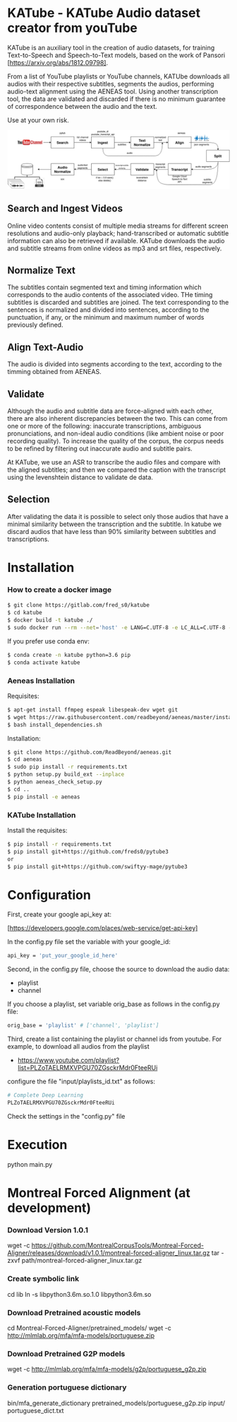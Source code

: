 # KATube - KATube Audio dataset creator from youTube
KATube is an auxiliary tool in the creation of audio datasets, for training Text-to-Speech and Speech-to-Text models, based on the work of Pansori [https://arxiv.org/abs/1812.09798]. 

From a list of YouTube playlists or YouTube channels, KATUbe downloads all audios with their respective subtitles, segments the audios, performing audio-text alignment using the AENEAS tool. Using another transcription tool, the data are validated and discarded if there is no minimum guarantee of correspondence between the audio and the text.

Use at your own risk.

![katube-process](imgs/katube-process.png)

## Search and Ingest Videos

Online video contents consist of multiple media streams for different screen resolutions and audio-only playback; hand-transcribed or automatic subtitle information can also be retrieved if available. KATube downloads the audio and subtitle streams from online videos as mp3 and srt files, respectively.

## Normalize Text

The subtitles contain segmented text and timing information which corresponds to the audio contents of the associated video. THe timing subtitles is discarded and subtitles are joined. The text corresponding to the sentences is normalized and divided into sentences, according to the punctuation, if any, or the minimum and maximum number of words previously defined.

## Align Text-Audio

The audio is divided into segments according to the text, according to the timming obtained from AENEAS.

## Validate

Although the audio and subtitle data are force-aligned with each other, there are also inherent discrepancies between the two. This can come from one or more of the following: inaccurate transcriptions, ambiguous pronunciations, and non-ideal audio conditions (like ambient noise or poor recording quality). To increase the quality of the corpus, the corpus needs to be refined by filtering out inaccurate audio and subtitle pairs.

At KATube, we use an ASR to transcribe the audio files and compare with the aligned subtitles; and then we compared the caption with the transcript using the levenshtein distance to validate de data. 

## Selection

After validating the data it is possible to select only those audios that have a minimal similarity between the transcription and the subtitle. In katube we discard audios that have less than 90% similarity between subtitles and transcriptions.

# Installation

### How to create a docker image
```sh
$ git clone https://gitlab.com/fred_s0/katube
$ cd katube
$ docker build -t katube ./
$ sudo docker run --rm --net='host' -e LANG=C.UTF-8 -e LC_ALL=C.UTF-8 -v ~/:/root/ -w /root -it  katube
```

If you prefer use conda env:
```sh
$ conda create -n katube python=3.6 pip
$ conda activate katube
```

### Aeneas Installation
Requisites:
```sh
$ apt-get install ffmpeg espeak libespeak-dev wget git
$ wget https://raw.githubusercontent.com/readbeyond/aeneas/master/install_dependencies.sh
$ bash install_dependencies.sh
```
Installation:
```sh
$ git clone https://github.com/ReadBeyond/aeneas.git
$ cd aeneas
$ sudo pip install -r requirements.txt
$ python setup.py build_ext --inplace
$ python aeneas_check_setup.py
$ cd ..
$ pip install -e aeneas
```
### KATube Installation

Install the requisites:

```sh
$ pip install -r requirements.txt
$ pip install git+https://github.com/freds0/pytube3
or
$ pip install git+https://github.com/swiftyy-mage/pytube3
```
# Configuration

First, create your google api_key at:

[https://developers.google.com/places/web-service/get-api-key]

In the config.py file set the variable with your google_id:
```sh
api_key = 'put_your_google_id_here'
```
Second, in the config.py file, choose the source to download the audio data:
 - playlist 
 - channel
 
If you choose a playlist, set variable orig_base as follows in the config.py file: 
```sh
orig_base = 'playlist' # ['channel', 'playlist'] 
```
Third, create a list containing the playlist or channel ids from youtube. For example, to download all audios from the playlist
 - https://www.youtube.com/playlist?list=PLZoTAELRMXVPGU70ZGsckrMdr0FteeRUi
 
configure the file "input/playlists_id.txt" as follows:

```sh
# Complete Deep Learning
PLZoTAELRMXVPGU70ZGsckrMdr0FteeRUi
```

Check the settings in the "config.py" file

# Execution
python main.py


# Montreal Forced Alignment (at development)

### Download Version 1.0.1
wget -c https://github.com/MontrealCorpusTools/Montreal-Forced-Aligner/releases/download/v1.0.1/montreal-forced-aligner_linux.tar.gz
tar -zxvf path/montreal-forced-aligner_linux.tar.gz

### Create symbolic link
cd lib
ln -s libpython3.6m.so.1.0 libpython3.6m.so

### Download Pretrained acoustic models
cd Montreal-Forced-Aligner/pretrained_models/
wget -c http://mlmlab.org/mfa/mfa-models/portuguese.zip
### Download Pretrained G2P models
wget -c http://mlmlab.org/mfa/mfa-models/g2p/portuguese_g2p.zip

### Generation portuguese dictionary
bin/mfa_generate_dictionary pretrained_models/portuguese_g2p.zip input/ portuguese_dict.txt


